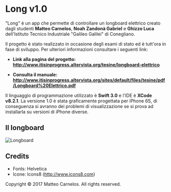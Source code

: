 # Long v1.0
"Long" è un app che permette di controllare un longboard elettrico creato dagli studenti **Matteo Carnelos**, **Noah Zandonà Gabriel** e **Ghizzo Luca** dell'Istituto Tecnico Industriale "Galileo Galilei" di Conegliano.

Il progetto è stato realizzato in occasione degli esami di stato ed è tutt'ora in fase di sviluppo. Per ulteriori informazioni consultare i seguenti link:

* **Link alla pagina del progetto: http://www.itisinprogress.altervista.org/tesine/longboard-elettrico**

* **Consulta il manuale: http://www.itisinprogress.altervista.org/sites/default/files/tesine/pdf/Longboard%20Elettrico.pdf**

Il linguaggio di programmazione utilizzato è **Swift 3.0** e l'IDE è **XCode v8.2.1**. La versione 1.0 è stata graficamente progettata per iPhone 6S, di conseguenza si avranno dei problemi di visualizzazione se si prova ad installarla su versioni di iPhone diverse.

## Il longboard
![Longboard](http://www.itisinprogress.altervista.org/sites/default/files/tesine/home/DSC_0001.JPG)

## Credits
* Fonts: Helvetica
* Icone: Icons8 (http://www.icons8.com)


Copyright © 2017 Matteo Carnelos. All rights reserved.
